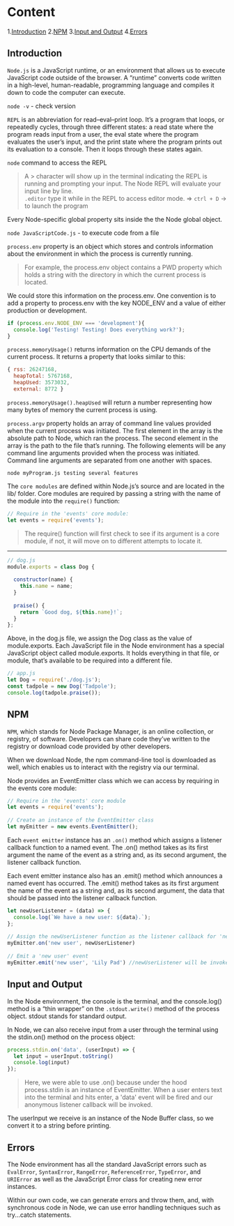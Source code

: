 # Content

1.[Introduction](#Introduction)
2.[NPM](#NPM)
3.[Input and Output](#Input-and-Output)
4.[Errors](#Errors)


## Introduction

`Node.js` is a JavaScript runtime, or an environment that allows us to execute JavaScript code outside of the browser. A “runtime” converts code written in a high-level, human-readable, programming language and compiles it down to code the computer can execute.

`node -v` - check version

`REPL` is an abbreviation for read–eval–print loop. It’s a program that loops, or repeatedly cycles, through three different states: a read state where the program reads input from a user, the eval state where the program evaluates the user’s input, and the print state where the program prints out its evaluation to a console. Then it loops through these states again.

`node` command to access the REPL  
>A > character will show up in the terminal indicating the REPL is running and prompting your input. The Node REPL will evaluate your input line by line.  
`.editor` type it while in the REPL to access editor mode. => `ctrl + D` -> to launch the program

Every Node-specific global property sits inside the the Node global object.

`node JavaScriptCode.js` - to execute code from a file

`process.env` property is an object which stores and controls information about the environment in which the process is currently running.
>For example, the process.env object contains a PWD property which holds a string with the directory in which the current process is located.

We could store this information on the process.env. One convention is to add a property to process.env with the key NODE_ENV and a value of either production or development.
```js
if (process.env.NODE_ENV === 'development'){
  console.log('Testing! Testing! Does everything work?');
}
```
`process.memoryUsage()` returns information on the CPU demands of the current process. It returns a property that looks similar to this:
```js
{ rss: 26247168,
  heapTotal: 5767168,
  heapUsed: 3573032,
  external: 8772 }
```
`process.memoryUsage().heapUsed` will return a number representing how many bytes of memory the current process is using.

`process.argv` property holds an array of command line values provided when the current process was initiated. The first element in the array is the absolute path to Node, which ran the process. The second element in the array is the path to the file that’s running. The following elements will be any command line arguments provided when the process was initiated. Command line arguments are separated from one another with spaces.
```
node myProgram.js testing several features
```
The `core modules` are defined within Node.js’s source and are located in the lib/ folder. Core modules are required by passing a string with the name of the module into the `require()` function:
```js
// Require in the 'events' core module:
let events = require('events');
```
>The require() function will first check to see if its argument is a core module, if not, it will move on to different attempts to locate it. 

<hr/>

```js
// dog.js
module.exports = class Dog {
 
  constructor(name) {
    this.name = name;
  }
 
  praise() {
    return `Good dog, ${this.name}!`;
  }
};
```
Above, in the dog.js file, we assign the Dog class as the value of module.exports. Each JavaScript file in the Node environment has a special JavaScript object called module.exports. It holds everything in that file, or module, that’s available to be required into a different file.  
```js
// app.js
let Dog = require('./dog.js');
const tadpole = new Dog('Tadpole');
console.log(tadpole.praise());
```

## NPM

`NPM`, which stands for Node Package Manager, is an online collection, or registry, of software. Developers can share code they’ve written to the registry or download code provided by other developers.

When we download Node, the npm command-line tool is downloaded as well, which enables us to interact with the registry via our terminal.

Node provides an EventEmitter class which we can access by requiring in the events core module:
```js
// Require in the 'events' core module
let events = require('events');
 
// Create an instance of the EventEmitter class
let myEmitter = new events.EventEmitter();
```
Each `event emitter` instance has an `.on()` method which assigns a listener callback function to a named event. The .on() method takes as its first argument the name of the event as a string and, as its second argument, the listener callback function.

Each event emitter instance also has an .emit() method which announces a named event has occurred. The .emit() method takes as its first argument the name of the event as a string and, as its second argument, the data that should be passed into the listener callback function.
```js
let newUserListener = (data) => {
  console.log(`We have a new user: ${data}.`);
};
 
// Assign the newUserListener function as the listener callback for 'new user' events
myEmitter.on('new user', newUserListener)
 
// Emit a 'new user' event
myEmitter.emit('new user', 'Lily Pad') //newUserListener will be invoked with 'Lily Pad'
```
## Input and Output

In the Node environment, the console is the terminal, and the console.log() method is a “thin wrapper” on the `.stdout.write()` method of the process object. stdout stands for standard output.  

In Node, we can also receive input from a user through the terminal using the stdin.on() method on the process object:
```js
process.stdin.on('data', (userInput) => {
  let input = userInput.toString()
  console.log(input)
});
```
>Here, we were able to use .on() because under the hood process.stdin is an instance of EventEmitter. When a user enters text into the terminal and hits enter, a 'data' event will be fired and our anonymous listener callback will be invoked. 

The userInput we receive is an instance of the Node Buffer class, so we convert it to a string before printing.

## Errors

The Node environment has all the standard JavaScript errors such as `EvalError`, `SyntaxError`, `RangeError`, `ReferenceError`, `TypeError`, and `URIError` as well as the JavaScript Error class for creating new error instances.  

Within our own code, we can generate errors and throw them, and, with synchronous code in Node, we can use error handling techniques such as try...catch statements.











